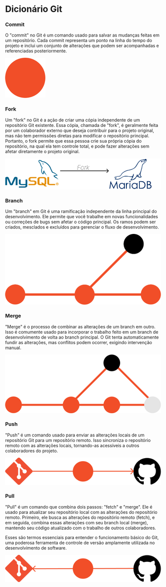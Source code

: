 # Dicionário Git

### Commit

O "commit" no Git é um comando usado para salvar as mudanças feitas em um repositório. Cada commit representa um ponto na linha do tempo do projeto e inclui um conjunto de alterações que podem ser acompanhadas e referenciadas posteriormente.

![Commit](./Imagens/Commit.png)

### Fork

Um "fork" no Git é a ação de criar uma cópia independente de um repositório Git existente. Essa cópia, chamada de "fork", é geralmente feita por um colaborador externo que deseja contribuir para o projeto original, mas não tem permissões diretas para modificar o repositório principal. Portanto, o fork permite que essa pessoa crie sua própria cópia do repositório, na qual ela tem controle total, e pode fazer alterações sem afetar diretamente o projeto original.

![Fork](./Imagens/Fork.png)

### Branch

Um "branch" em Git é uma ramificação independente da linha principal do desenvolvimento. Ele permite que você trabalhe em novas funcionalidades ou correções de bugs sem afetar o código principal. Os ramos podem ser criados, mesclados e excluídos para gerenciar o fluxo de desenvolvimento.

![Criando uma Branch](./Imagens/trabalhando_com_branchs_1.png)

### Merge

"Merge" é o processo de combinar as alterações de um branch em outro. Isso é comumente usado para incorporar o trabalho feito em um branch de desenvolvimento de volta ao branch principal. O Git tenta automaticamente fundir as alterações, mas conflitos podem ocorrer, exigindo intervenção manual.

![Fazendo um Merge](./Imagens/trabalhando_com_branchs_2.png)

### Push

"Push" é um comando usado para enviar as alterações locais de um repositório Git para um repositório remoto. Isso sincroniza o repositório remoto com as alterações locais, tornando-as acessíveis a outros colaboradores do projeto.

![Commit](./Imagens/Push.png)

### Pull

"Pull" é um comando que combina dois passos: "fetch" e "merge". Ele é usado para atualizar seu repositório local com as alterações do repositório remoto. Primeiro, ele busca as alterações do repositório remoto (fetch), e em seguida, combina essas alterações com seu branch local (merge), mantendo seu código atualizado com o trabalho de outros colaboradores.

Esses são termos essenciais para entender o funcionamento básico do Git, uma poderosa ferramenta de controle de versão amplamente utilizada no desenvolvimento de software.

![Commit](./Imagens/Pull.png)
